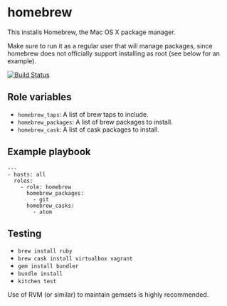 # homebrew

This installs Homebrew, the Mac OS X package manager.

Make sure to run it as a regular user that will manage packages, since homebrew does not officially support installing as root (see below for an example).

[![Build Status](https://travis-ci.org/saucelabs/role-homebrew.svg?branch=master)](https://travis-ci.org/saucelabs/role-homebrew)

## Role variables

- `homebrew_taps`: A list of brew taps to include.
- `homebrew_packages`: A list of brew packages to install.
- `homebrew_cask`: A list of cask packages to install.

## Example playbook

```
---
- hosts: all
  roles:
    - role: homebrew
      homebrew_packages:
        - git
      homebrew_casks:
        - atom
```

## Testing

- `brew install ruby`
- `brew cask install virtualbox vagrant`
- `gem install bundler`
- `bundle install`
- `kitchen test`

Use of RVM (or similar) to maintain gemsets is highly recommended.
